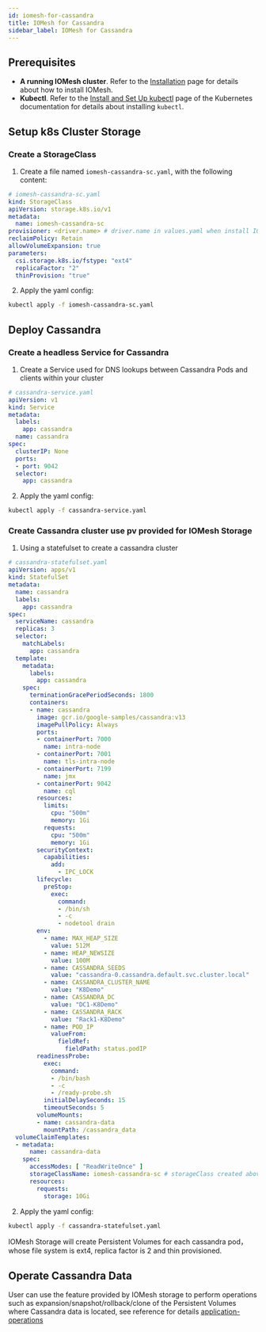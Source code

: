 ```yaml
---
id: iomesh-for-cassandra
title: IOMesh for Cassandra
sidebar_label: IOMesh for Cassandra
---
```


## Prerequisites

- **A running IOMesh cluster**. Refer to the [Installation](http://iomesh.com/docs/installation/install-and-setup-iomesh) page for details about how to install IOMesh.
- **Kubectl**. Refer to the [Install and Set Up kubectl](https://kubernetes.io/docs/tasks/tools/install-kubectl/) page of the Kubernetes documentation for details about installing `kubectl`.

## Setup k8s Cluster Storage

### Create a StorageClass

1. Create a file named `iomesh-cassandra-sc.yaml`, with the following content:

```yaml
# iomesh-cassandra-sc.yaml
kind: StorageClass
apiVersion: storage.k8s.io/v1
metadata:
  name: iomesh-cassandra-sc
provisioner: <driver.name> # driver.name in values.yaml when install IOMesh cluster
reclaimPolicy: Retain
allowVolumeExpansion: true
parameters:
  csi.storage.k8s.io/fstype: "ext4"
  replicaFactor: "2"
  thinProvision: "true"
```

2. Apply the yaml config:

```bash
kubectl apply -f iomesh-cassandra-sc.yaml
```

## Deploy Cassandra

### Create a headless Service for Cassandra

1. Create a Service used for DNS lookups between Cassandra Pods and clients within your cluster

```yaml
# cassandra-service.yaml
apiVersion: v1
kind: Service
metadata:
  labels:
    app: cassandra
  name: cassandra
spec:
  clusterIP: None
  ports:
  - port: 9042
  selector:
    app: cassandra
```

2. Apply the yaml config:

```bash
kubectl apply -f cassandra-service.yaml
```

### Create Cassandra cluster use pv provided for IOMesh Storage

1. Using a statefulset to create a cassandra cluster

```yaml
# cassandra-statefulset.yaml
apiVersion: apps/v1
kind: StatefulSet
metadata:
  name: cassandra
  labels:
    app: cassandra
spec:
  serviceName: cassandra
  replicas: 3
  selector:
    matchLabels:
      app: cassandra
  template:
    metadata:
      labels:
        app: cassandra
    spec:
      terminationGracePeriodSeconds: 1800
      containers:
      - name: cassandra
        image: gcr.io/google-samples/cassandra:v13
        imagePullPolicy: Always
        ports:
        - containerPort: 7000
          name: intra-node
        - containerPort: 7001
          name: tls-intra-node
        - containerPort: 7199
          name: jmx
        - containerPort: 9042
          name: cql
        resources:
          limits:
            cpu: "500m"
            memory: 1Gi
          requests:
            cpu: "500m"
            memory: 1Gi
        securityContext:
          capabilities:
            add:
              - IPC_LOCK
        lifecycle:
          preStop:
            exec:
              command: 
              - /bin/sh
              - -c
              - nodetool drain
        env:
          - name: MAX_HEAP_SIZE
            value: 512M
          - name: HEAP_NEWSIZE
            value: 100M
          - name: CASSANDRA_SEEDS
            value: "cassandra-0.cassandra.default.svc.cluster.local"
          - name: CASSANDRA_CLUSTER_NAME
            value: "K8Demo"
          - name: CASSANDRA_DC
            value: "DC1-K8Demo"
          - name: CASSANDRA_RACK
            value: "Rack1-K8Demo"
          - name: POD_IP
            valueFrom:
              fieldRef:
                fieldPath: status.podIP
        readinessProbe:
          exec:
            command:
            - /bin/bash
            - -c
            - /ready-probe.sh
          initialDelaySeconds: 15
          timeoutSeconds: 5
        volumeMounts:
        - name: cassandra-data
          mountPath: /cassandra_data
  volumeClaimTemplates:
  - metadata:
      name: cassandra-data
    spec:
      accessModes: [ "ReadWriteOnce" ]
      storageClassName: iomesh-cassandra-sc # storageClass created above
      resources:
        requests:
          storage: 10Gi
```

2. Apply the yaml config:

```bash
kubectl apply -f cassandra-statefulset.yaml
```

IOMesh Storage will create Persistent Volumes for each cassandra pod，whose file system is ext4, replica factor is 2 and thin provisioned.

## Operate Cassandra Data

User can use the feature provided by IOMesh storage to perform operations such as expansion/snapshot/rollback/clone of the Persistent Volumes  where Cassandra data is located, see reference for details [application-operations](http://iomesh.com/docs/storage-usage/application-operations)